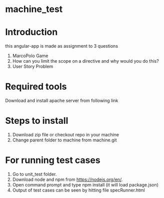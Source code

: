 # machine_test

# Introduction

this angular-app is made as assignment to 3 questions 
1. MarcoPolo Game
2. How can you limit the scope on a directive and why would you do this? 
3. User Story Problem

# Required tools

<!--You will need apache server to run the code without any error. It is used to handle refresh problem of $routeProvider in angular. The code will also run without apache server but it may show -->
Download and install apache server from following link

# Steps to install

1. Download zip file or checkout repo in your machine
2. Change parent folder to machine from machine.git

# For running test cases
 
1. Go to unit_test folder.
2. Download node and npm from https://nodejs.org/en/.
2. Open command prompt and type npm install (it will load package.json)
3. Output of test cases can be seen by hitting file specRunner.html